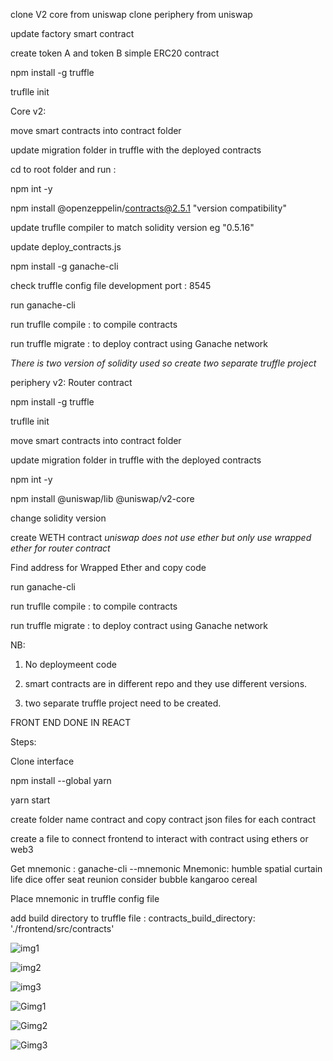 clone V2 core from uniswap
clone periphery from uniswap 


update factory smart contract 

create token A and token B simple ERC20 contract

npm install -g truffle

truflle init

Core v2:

move smart contracts into contract folder

update migration folder  in truffle with the deployed contracts

cd to root folder and run :

npm int -y 

npm install @openzeppelin/contracts@2.5.1 "version compatibility"

update truflle compiler to match solidity version eg "0.5.16"

update deploy_contracts.js 

npm install -g ganache-cli 

check truffle config file development port : 8545

run ganache-cli

run truflle compile : to compile contracts

run truffle migrate : to deploy contract using Ganache network


*There is two version of solidity used so create two separate truffle project*

periphery v2: Router contract

npm install -g truffle

truflle init

move smart contracts into contract folder

update migration folder  in truffle with the deployed contracts

npm int -y 

npm install @uniswap/lib @uniswap/v2-core

change solidity version 

create WETH contract *uniswap does not use ether but only use wrapped ether for router contract*

Find address for Wrapped Ether and copy code 

run ganache-cli

run truflle compile : to compile contracts

run truffle migrate : to deploy contract using Ganache network



NB:

1. No deploymeent code

2. smart contracts are in different repo and they use different versions.
3. two separate truffle project need to be created.

FRONT END DONE IN REACT

Steps:

Clone interface 

npm install --global yarn

yarn start

create folder name contract and copy contract json files for each contract

create a file to connect frontend to interact with contract using ethers or web3


Get mnemonic :
ganache-cli --mnemonic
Mnemonic:      humble spatial curtain life dice offer seat reunion consider bubble kangaroo cereal

Place mnemonic in truffle config file 

add build directory to truffle file : contracts_build_directory: './frontend/src/contracts'



![img1](https://user-images.githubusercontent.com/90293555/151086332-5919dce4-66a3-40c0-aed9-d918ca21ce4d.jpg)



![img2](https://user-images.githubusercontent.com/90293555/151086342-427013d1-4810-40d6-8ecb-74c2633a1e96.jpg)


![img3](https://user-images.githubusercontent.com/90293555/151086350-194e0e6e-baea-48b1-a6b6-0e3e09f58c64.jpg)


![Gimg1](https://user-images.githubusercontent.com/90293555/151086359-f5100ec4-32ea-4901-bb83-fc9002c306e5.jpg)


![Gimg2](https://user-images.githubusercontent.com/90293555/151086377-73d937c6-1141-42d6-8ec7-3a8bcbb09959.jpg)


![Gimg3](https://user-images.githubusercontent.com/90293555/151086392-36b169de-29ab-44b0-9167-34442cd05f24.jpg)


